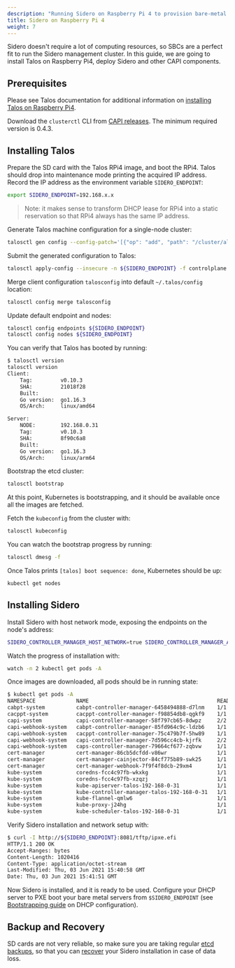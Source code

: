 ```yaml
---
description: "Running Sidero on Raspberry Pi 4 to provision bare-metal servers."
title: Sidero on Raspberry Pi 4
weight: 7
---
```


Sidero doesn't require a lot of computing resources, so SBCs are a perfect fit to run
the Sidero management cluster.
In this guide, we are going to install Talos on Raspberry Pi4, deploy Sidero and other CAPI components.

## Prerequisites

Please see Talos documentation for additional information on [installing Talos on Raspberry Pi4](https://www.talos.dev/docs/v0.13/single-board-computers/rpi_4/).

Download the `clusterctl` CLI  from [CAPI releases](https://github.com/kubernetes-sigs/cluster-api/releases).
The minimum required version is 0.4.3.

## Installing Talos

Prepare the SD card with the Talos RPi4 image, and boot the RPi4.
Talos should drop into maintenance mode printing the acquired IP address.
Record the IP address as the environment variable `SIDERO_ENDPOINT`:

```bash
export SIDERO_ENDPOINT=192.168.x.x
```

> Note: it makes sense to transform DHCP lease for RPi4 into a static reservation so that RPi4 always has the same IP address.

Generate Talos machine configuration for a single-node cluster:

```bash
talosctl gen config --config-patch='[{"op": "add", "path": "/cluster/allowSchedulingOnMasters", "value": true},{"op": "replace", "path": "/machine/install/disk", "value": "/dev/mmcblk0"}]' rpi4-sidero https://${SIDERO_ENDPOINT}:6443/
```

Submit the generated configuration to Talos:

```bash
talosctl apply-config --insecure -n ${SIDERO_ENDPOINT} -f controlplane.yml
```

Merge client configuration `talosconfig` into default `~/.talos/config` location:

```bash
talosctl config merge talosconfig
```

Update default endpoint and nodes:

```bash
talosctl config endpoints ${SIDERO_ENDPOINT}
talosctl config nodes ${SIDERO_ENDPOINT}
```

You can verify that Talos has booted by running:

```bash
$ talosctl version
talosctl version
Client:
    Tag:         v0.10.3
    SHA:         21018f28
    Built:
    Go version:  go1.16.3
    OS/Arch:     linux/amd64

Server:
    NODE:        192.168.0.31
    Tag:         v0.10.3
    SHA:         8f90c6a8
    Built:
    Go version:  go1.16.3
    OS/Arch:     linux/arm64
```

Bootstrap the etcd cluster:

```bash
talosctl bootstrap
```

At this point, Kubernetes is bootstrapping, and it should be available once all the images are fetched.

Fetch the `kubeconfig` from the cluster with:

```bash
talosctl kubeconfig
```

You can watch the bootstrap progress by running:

```bash
talosctl dmesg -f
```

Once Talos prints `[talos] boot sequence: done`, Kubernetes should be up:

```bash
kubectl get nodes
```

## Installing Sidero

Install Sidero with host network mode, exposing the endpoints on the node's address:

```bash
SIDERO_CONTROLLER_MANAGER_HOST_NETWORK=true SIDERO_CONTROLLER_MANAGER_API_ENDPOINT=${SIDERO_IP} clusterctl init -i sidero -b talos -c talos
```

Watch the progress of installation with:

```bash
watch -n 2 kubectl get pods -A
```

Once images are downloaded, all pods should be in running state:

```bash
$ kubectl get pods -A
NAMESPACE             NAME                                         READY   STATUS    RESTARTS   AGE
cabpt-system          cabpt-controller-manager-6458494888-d7lnm    1/1     Running   0          29m
cacppt-system         cacppt-controller-manager-f98854db8-qgkf9    1/1     Running   0          29m
capi-system           capi-controller-manager-58f797cb65-8dwpz     2/2     Running   0          30m
capi-webhook-system   cabpt-controller-manager-85fd964c9c-ldzb6    1/1     Running   0          29m
capi-webhook-system   cacppt-controller-manager-75c479b7f-5hw89    1/1     Running   0          29m
capi-webhook-system   capi-controller-manager-7d596cc4cb-kjrfk     2/2     Running   0          30m
capi-webhook-system   caps-controller-manager-79664cf677-zqbvw     1/1     Running   0          29m
cert-manager          cert-manager-86cb5dcfdd-v86wr                1/1     Running   0          31m
cert-manager          cert-manager-cainjector-84cf775b89-swk25     1/1     Running   0          31m
cert-manager          cert-manager-webhook-7f9f4f8dcb-29xm4        1/1     Running   0          31m
kube-system           coredns-fcc4c97fb-wkxkg                      1/1     Running   0          35m
kube-system           coredns-fcc4c97fb-xzqzj                      1/1     Running   0          35m
kube-system           kube-apiserver-talos-192-168-0-31            1/1     Running   0          33m
kube-system           kube-controller-manager-talos-192-168-0-31   1/1     Running   0          33m
kube-system           kube-flannel-qmlw6                           1/1     Running   0          34m
kube-system           kube-proxy-j24hg                             1/1     Running   0          34m
kube-system           kube-scheduler-talos-192-168-0-31            1/1     Running   0          33m
```

Verify Sidero installation and network setup with:

```bash
$ curl -I http://${SIDERO_ENDPOINT}:8081/tftp/ipxe.efi
HTTP/1.1 200 OK
Accept-Ranges: bytes
Content-Length: 1020416
Content-Type: application/octet-stream
Last-Modified: Thu, 03 Jun 2021 15:40:58 GMT
Date: Thu, 03 Jun 2021 15:41:51 GMT
```

Now Sidero is installed, and it is ready to be used.
Configure your DHCP server to PXE boot your bare metal servers from `$SIDERO_ENDPOINT` (see [Bootstrapping guide](../bootstrapping/) on DHCP configuration).

## Backup and Recovery

SD cards are not very reliable, so make sure you are taking regular [etcd backups](https://www.talos.dev/docs/v0.13/guides/disaster-recovery/#backup),
so that you can [recover](https://www.talos.dev/docs/v0.13/guides/disaster-recovery/#recovery) your Sidero installation in case of data loss.
